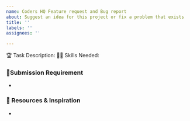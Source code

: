 ```yaml
---
name: Coders HQ Feature request and Bug report
about: Suggest an idea for this project or fix a problem that exists
title: ''
labels: ''
assignees: ''

---
```

🏆 Task Description: 
👨‍🚀 Skills Needed: 

### 📝Submission Requirement
* <list here>

### 💭 Resources & Inspiration
* <list here>
